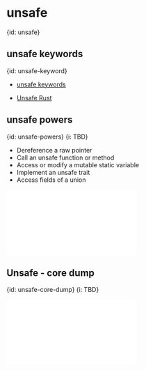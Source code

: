 # unsafe
{id: unsafe}

## unsafe keywords
{id: unsafe-keyword}

* [unsafe keywords](https://doc.rust-lang.org/std/keyword.unsafe.html)

* [Unsafe Rust](https://doc.rust-lang.org/book/ch19-01-unsafe-rust.html)

## unsafe powers
{id: unsafe-powers}
{i: TBD}

* Dereference a raw pointer
* Call an unsafe function or method
* Access or modify a mutable static variable
* Implement an unsafe trait
* Access fields of a union

![](examples/unsafe/unsafe-demo/src/main.rs)

## Unsafe - core dump
{id: unsafe-core-dump}
{i: TBD}

![](examples/unsafe/core-dump/src/main.rs)


